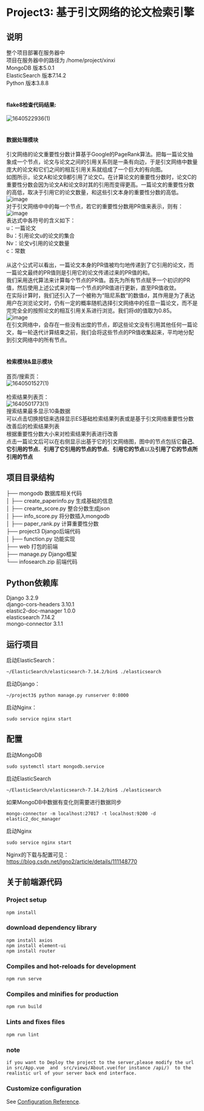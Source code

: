 # Project3: 基于引文网络的论文检索引擎
 
##  说明
整个项目部署在服务器中<br>
项目在服务器中的路径为 /home/project/xinxi<br>
MongoDB 版本5.0.1<br>
ElasticSearch 版本7.14.2<br>
Python 版本3.8.8<br>
<br>
#### flake8检查代码结果:<br>
![1640522936(1)](https://user-images.githubusercontent.com/87794598/147408595-61e4362e-40c8-4aa3-9364-f9f0a21cc8d6.jpg)<br>
<br>
#### 数据处理模块<br>
引文网络的论文重要性分数计算基于Google的PageRank算法。把每一篇论文抽象成一个节点，论文与论文之间的引用关系则是一条有向边，于是引文网络中数量庞大的论文和它们之间的相互引用关系就组成了一个巨大的有向图。<br>
如图所示，论文A和论文B都引用了论文C。在计算论文的重要性分数时，论文C的重要性分数会因为论文A和论文B对其的引用而变得更高。一篇论文的重要性分数的高低，取决于引用它的论文数量，和这些引文本身的重要性分数的高低。<br>
![image](https://user-images.githubusercontent.com/87794598/147400421-ed8ca6b8-7414-428b-83f2-a03b25ce5ddf.png)<br>
对于引文网络中中的每一个节点，若它的重要性分数用PR值来表示，则有：<br>
![image](https://user-images.githubusercontent.com/87794598/147400418-6740b464-93ff-4603-82a2-32be76845e8d.png)<br>
表达式中各符号的含义如下：<br>
u：一篇论文<br>
Bu：引用论文u的论文的集合<br>
Nv：论文v引用的论文数量<br>
c：常数<br>
<br>
从这个公式可以看出，一篇论文本身的PR值被均匀地传递到了它引用的论文，而一篇论文最终的PR值则是引用它的论文传递过来的PR值的和。<br>
我们采用迭代算法来计算每个节点的PR值。首先为所有节点赋予一个初识的PR值，然后使用上述公式来对每一个节点的PR值进行更新，直至PR值收敛。<br>
在实际计算时，我们还引入了一个被称为“阻尼系数”的数值d，其作用是为了表达用户在浏览论文时，仍有一定的概率随机选择引文网络中的任意一篇论文，而不是完完全全的按照论文的相互引用关系进行浏览。我们将d的值取为0.85。<br>
![image](https://user-images.githubusercontent.com/87794598/147400439-3e892f8d-9377-414d-aa6c-523e0877229e.png)<br>
在引文网络中，会存在一些没有出度的节点，即这些论文没有引用其他任何一篇论文，每一轮迭代计算结束之前，我们会将这些节点的PR值收集起来，平均地分配到引文网络中的所有节点。<br>
<br>
#### 检索模块&显示模块<br>
首页/搜索页：<br>
![1640501527(1)](https://user-images.githubusercontent.com/87794598/147401204-27b68562-cddb-4f92-9ce5-facd12ee6ac3.jpg)<br>
<br>
检索结果列表页：<br>
![1640501773(1)](https://user-images.githubusercontent.com/87794598/147401261-3692a8aa-2a99-4e98-a132-f7586528bff6.jpg)<br>
搜索结果最多显示10条数据<br>
可以点击切换按钮来选择显示ES基础检索结果列表或是基于引文网络重要性分数改善后的检索结果列表<br>
根据重要性分数大小来对检索结果列表进行改善<br>
点击一篇论文后可以在右侧显示出基于它的引文网络图，图中的节点包括它**自己**、**它引用的节点**、**引用了它引用的节点的节点**、**引用它的节点**以及**引用了它的节点所引用的节点**


## 项目目录结构

├── mongodb 数据库相关代码<br>
│   ├── create_paperinfo.py   生成基础的信息<br>
│   ├── crearte_score.py      整合分数生成json<br>
│   ├── info_score.py         将分数插入mongodb<br>
│   ├── paper_rank.py         计算重要性分数<br>
├── project3              Django后端代码<br>
│   ├── function.py           功能实现<br>
├── web                   打包的前端<br>
├── manage.py             Django框架<br>
└── infosearch.zip        前端代码<br>

##  Python依赖库
Django                  3.2.9<br>
django-cors-headers     3.10.1<br>
elastic2-doc-manager    1.0.0<br>
elasticsearch           7.14.2<br>
mongo-connector         3.1.1<br>

##  运行项目
启动ElasticSearch：<br>

    ~/ElasticSearch/elasticsearch-7.14.2/bin$ ./elasticsearch

启动Django：<br>

    ~/project3$ python manage.py runserver 0:8000

启动Nginx：<br>

    sudo service nginx start



##  配置
启动MongoDB

    sudo systemctl start mongodb.service
    
启动ElasticSearch
    
    ~/ElasticSearch/elasticsearch-7.14.2/bin$ ./elasticsearch
      
如果MongoDB中数据有变化则需要进行数据同步<br>
    
    mongo-connector -m localhost:27017 -t localhost:9200 -d elastic2_doc_manager
    
启动Nginx<br>

    sudo service nginx start

Nginx的下载与配置可见：https://blog.csdn.net/lgno2/article/details/111148770<br>


## 关于前端源代码

### Project setup
```
npm install
```
### download dependency library
```
npm install axios
npm install element-ui
npm install router
```
### Compiles and hot-reloads for development
```
npm run serve
```

### Compiles and minifies for production
```
npm run build
```

### Lints and fixes files
```
npm run lint
```
### note
```
if you want to Deploy the project to the server,please modify the url in src/App.vue  and  src/views/About.vue(for instance /api/)  to the realistic url of your server back end interface.
```
### Customize configuration
See [Configuration Reference](https://cli.vuejs.org/config/).



